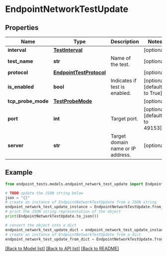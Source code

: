 # EndpointNetworkTestUpdate


## Properties

Name | Type | Description | Notes
------------ | ------------- | ------------- | -------------
**interval** | [**TestInterval**](TestInterval.md) |  | [optional] 
**test_name** | **str** | Name of the test. | [optional] 
**protocol** | [**EndpointTestProtocol**](EndpointTestProtocol.md) |  | [optional] 
**is_enabled** | **bool** | Indicates if test is enabled. | [optional] [default to True]
**tcp_probe_mode** | [**TestProbeMode**](TestProbeMode.md) |  | [optional] 
**port** | **int** | Target port. | [optional] [default to 49153]
**server** | **str** | Target domain name or IP address. | [optional] 

## Example

```python
from endpoint_tests.models.endpoint_network_test_update import EndpointNetworkTestUpdate

# TODO update the JSON string below
json = "{}"
# create an instance of EndpointNetworkTestUpdate from a JSON string
endpoint_network_test_update_instance = EndpointNetworkTestUpdate.from_json(json)
# print the JSON string representation of the object
print(EndpointNetworkTestUpdate.to_json())

# convert the object into a dict
endpoint_network_test_update_dict = endpoint_network_test_update_instance.to_dict()
# create an instance of EndpointNetworkTestUpdate from a dict
endpoint_network_test_update_from_dict = EndpointNetworkTestUpdate.from_dict(endpoint_network_test_update_dict)
```
[[Back to Model list]](../README.md#documentation-for-models) [[Back to API list]](../README.md#documentation-for-api-endpoints) [[Back to README]](../README.md)


